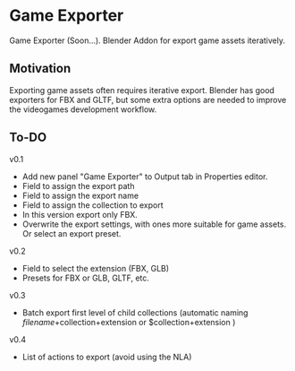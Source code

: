 # Game Exporter
Game Exporter (Soon...). Blender Addon for export game assets iteratively.

## Motivation
Exporting game assets often requires iterative export. Blender has good exporters for FBX and GLTF, but some extra options are needed to improve the videogames development workflow.

## To-DO
v0.1
- Add new panel "Game Exporter" to Output tab in Properties editor.
- Field to assign the export path
- Field to assign the export name
- Field to assign the collection to export
- In this version export only FBX.
- Overwrite the export settings, with ones more suitable for game assets. Or select an export preset.

v0.2
- Field to select the extension (FBX, GLB)
- Presets for FBX or GLB, GLTF, etc.

v0.3
- Batch export first level of child collections (automatic naming $filename+$collection+extension or $collection+extension )

v0.4
- List of actions to export (avoid using the NLA) 
